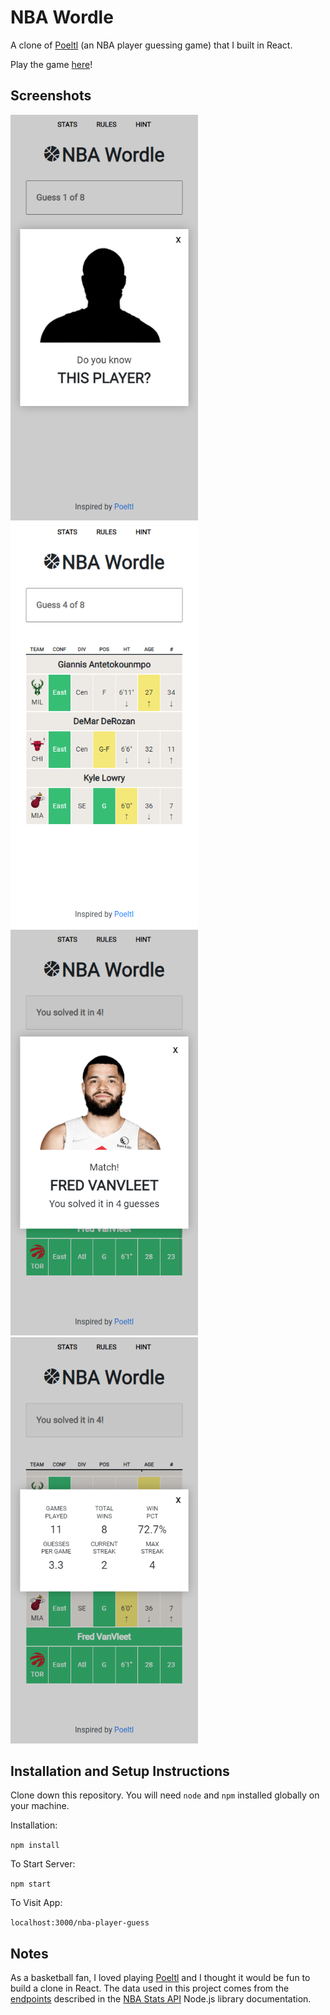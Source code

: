 # NBA Wordle

A clone of [Poeltl](https://poeltl.dunk.town/) (an NBA player guessing game) that I built in React.

Play the game [here](https://jywkim.github.io/nba-player-guess/)!

## Screenshots

<img src="./public/screenshot4.png" alt="Screenshot of silhouette of mystery player." width="300"/> <img src="./public/screenshot1.png" alt="Screenshot of gameplay. Three guesses have been made and are visible." width="300"/> <img src="./public/screenshot2.png" alt="Screenshot of game over. Fourth guess has been made and is confirmed correct." width="300"/> <img src="./public/screenshot3.png" alt="Screenshot of stats: Games played, total wins, win %, guesses per game, current streak, max streak." width="300"/>

## Installation and Setup Instructions

Clone down this repository. You will need `node` and `npm` installed globally on your machine.  

Installation:

`npm install`  

To Start Server:

`npm start`  

To Visit App:

`localhost:3000/nba-player-guess`  

## Notes

As a basketball fan, I loved playing [Poeltl](https://poeltl.dunk.town/) and I thought it would be fun to build a clone in React. The data used in this project comes from the [endpoints](https://github.com/kshvmdn/nba.js/blob/master/docs/api/DATA.md) described in the [NBA Stats API](https://github.com/kshvmdn/nba.js) Node.js library documentation.